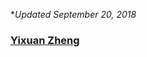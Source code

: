 
**Updated September 20, 2018*


### [Yixuan Zheng][CV]
[CV]:(https://easezzz.github.io/_includes/CV/C.V._Yixuan_Zheng.Aug2018.pdf)



